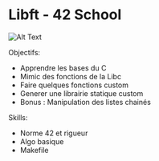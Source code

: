 # Libft - 42 School
![Alt Text](https://media1.tenor.com/m/ZCFNvmnn9s4AAAAC/dan-da-dan-dandadan.gif)

Objectifs:
- Apprendre les bases du C
- Mimic des fonctions de la Libc
- Faire quelques fonctions custom
- Generer une librairie statique custom
- Bonus : Manipulation des listes chainés

Skills:
- Norme 42 et rigueur
- Algo basique
- Makefile
